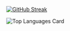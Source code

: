 



[![GitHub Streak](https://github-readme-streak-stats.herokuapp.com/?user=AKiranB&theme=graywhite)](https://git.io/streak-stats)
  
![Top Languages Card](https://github-readme-stats.vercel.app/api/top-langs/?username=AKiranB&theme=graywhite&layout=compact&langs_count=10)
